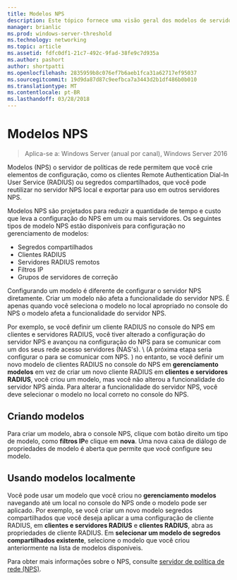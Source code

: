 ```yaml
---
title: Modelos NPS
description: Este tópico fornece uma visão geral dos modelos de servidor de política de rede no Windows Server 2016.
manager: brianlic
ms.prod: windows-server-threshold
ms.technology: networking
ms.topic: article
ms.assetid: fdfc0df1-21c7-492c-9fad-38fe9c7d935a
ms.author: pashort
author: shortpatti
ms.openlocfilehash: 2835959b8c076ef7b6aeb1fca31a62717ef95037
ms.sourcegitcommit: 19d9da87d87c9eefbca7a3443d2b1df486b0b010
ms.translationtype: MT
ms.contentlocale: pt-BR
ms.lasthandoff: 03/28/2018
---
```

# <a name="nps-templates"></a>Modelos NPS

>Aplica-se a: Windows Server (anual por canal), Windows Server 2016

Modelos \(NPS\) o servidor de políticas de rede permitem que você crie elementos de configuração, como os clientes Remote Authentication Dial-In User Service \(RADIUS\) ou segredos compartilhados, que você pode reutilizar no servidor NPS local e exportar para uso em outros servidores NPS.

Modelos NPS são projetados para reduzir a quantidade de tempo e custo que leva a configuração do NPS em um ou mais servidores. Os seguintes tipos de modelo NPS estão disponíveis para configuração no gerenciamento de modelos:

- Segredos compartilhados
- Clientes RADIUS
- Servidores RADIUS remotos
- Filtros IP
- Grupos de servidores de correção

Configurando um modelo é diferente de configurar o servidor NPS diretamente. Criar um modelo não afeta a funcionalidade do servidor NPS. É apenas quando você seleciona o modelo no local apropriado no console do NPS o modelo afeta a funcionalidade do servidor NPS. 

Por exemplo, se você definir um cliente RADIUS no console do NPS em clientes e servidores RADIUS, você tiver alterado a configuração do servidor NPS e avançou na configuração do NPS para se comunicar com um dos seus rede acesso servidores \(NAS's\). \ (A próxima etapa seria configurar o para se comunicar com NPS. \) no entanto, se você definir um novo modelo de clientes RADIUS no console do NPS em **gerenciamento modelos** em vez de criar um novo cliente RADIUS em **clientes e servidores RADIUS**, você criou um modelo, mas você não alterou a funcionalidade do servidor NPS ainda. Para alterar a funcionalidade do servidor NPS, você deve selecionar o modelo no local correto no console do NPS.

## <a name="creating-templates"></a>Criando modelos

Para criar um modelo, abra o console NPS, clique com botão direito um tipo de modelo, como **filtros IP**e clique em **nova**. Uma nova caixa de diálogo de propriedades de modelo é aberta que permite que você configure seu modelo.

## <a name="using-templates-locally"></a>Usando modelos localmente

Você pode usar um modelo que você criou no **gerenciamento modelos** navegando até um local no console do NPS onde o modelo pode ser aplicado. Por exemplo, se você criar um novo modelo segredos compartilhados que você deseja aplicar a uma configuração de cliente RADIUS, em **clientes e servidores RADIUS** e **clientes RADIUS**, abra as propriedades de cliente RADIUS. Em **selecionar um modelo de segredos compartilhados existente**, selecione o modelo que você criou anteriormente na lista de modelos disponíveis.

Para obter mais informações sobre o NPS, consulte [servidor de política de rede (NPS)](nps-top.md).
